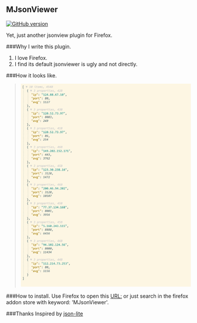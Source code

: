MJsonViewer
---
[![GitHub version](https://badge.fury.io/gh/https%3A%2F%2Fgithub.com%2FMikeCoder%2FMJsonViewer.svg)](https://badge.fury.io/gh/https%3A%2F%2Fgithub.com%2FMikeCoder%2FMJsonViewer)

Yet, just another jsonview plugin for Firefox.

###Why I write this plugin.
1. I love Firefox.
2. I find its default jsonviewer is ugly and not directly.

###How it looks like.
> ![Appearance](./images/image.jpeg)

###How to install.
Use Firefox to open this [URL:]() or just search in the firefox addon store with keyword: 'MJsonViewer'.

###Thanks
Inspired by [json-lite](https://github.com/lauriro/json-lite)
